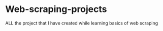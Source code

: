 # Web-scraping-projects
ALL the project that I have created while learning  basics of web scraping 
